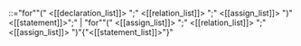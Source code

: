 ::="for""(" <[[declaration_list]]> ";" <[[relation_list]]> ";" <[[assign_list]]> ")"<[[statement]]>";" | "for""(" <[[assign_list]]> ";" <[[relation_list]]> ";" <[[assign_list]]> ")"{"<[[statement_list]]>"}"
